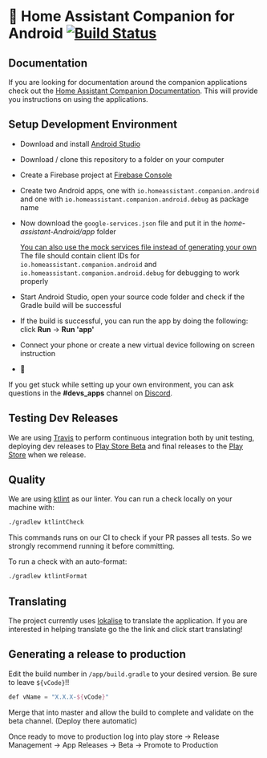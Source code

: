 # :iphone: Home Assistant Companion for Android  [![Build Status](https://travis-ci.com/home-assistant/home-assistant-android.svg?branch=master)](https://travis-ci.com/home-assistant/home-assistant-android)

## Documentation
If you are looking for documentation around the companion applications check out the [Home Assistant Companion Documentation](https://companion.home-assistant.io/).  This will provide you instructions on using the applications.

## Setup Development Environment

- Download and install [Android Studio](https://developer.android.com/studio)

- Download / clone this repository to a folder on your computer

- Create a Firebase project at [Firebase Console](https://console.firebase.google.com)

- Create two Android apps, one with `io.homeassistant.companion.android` and one with `io.homeassistant.companion.android.debug` as package name

- Now download the `google-services.json` file and put it in the _home-assistant-Android/app_ folder

  [You can also use the mock services file instead of generating your own](/.travis/mock-google-services.json)
  The file should contain client IDs for `io.homeassistant.companion.android` and `io.homeassistant.companion.android.debug` for debugging to work properly

- Start Android Studio, open your source code folder and check if the Gradle build will be successful

- If the build is successful, you can run the app by doing the following: click **Run** -> **Run 'app'**

- Connect your phone or create a new virtual device following on screen instruction

- :tada:

If you get stuck while setting up your own environment, you can ask questions in the **#devs_apps** channel on [Discord](https://discord.gg/c5DvZ4e).

## Testing Dev Releases

We are using [Travis](https://travis-ci.com/home-assistant/home-assistant-android) to perform continuous integration both by unit testing, deploying dev releases to [Play Store Beta](https://play.google.com/apps/testing/io.homeassistant.companion.android) and final releases to the [Play Store](https://play.google.com/store/apps/details?id=io.homeassistant.companion.android) when we release.

## Quality

We are using [ktlint](https://ktlint.github.io/) as our linter.
You can run a check locally on your machine with:
```bash
./gradlew ktlintCheck
```
This commands runs on our CI to check if your PR passes all tests. So we strongly recommend running it before committing.

To run a check with an auto-format:
```bash
./gradlew ktlintFormat
```

## Translating
The project currently uses [lokalise](https://lokalise.com/public/145814835dd655bc5ab0d0.36753359/) to translate the application.  If you are interested in helping translate go the the link and click start translating!


## Generating a release to production
Edit the build number in `/app/build.gradle` to your desired version.  Be sure to leave `${vCode}`!!

```kotlin
def vName = "X.X.X-${vCode}"
```
Merge that into master and allow the build to complete and validate on the beta channel. (Deploy there automatic)

Once ready to move to production log into play store -> Release Management -> App Releases -> Beta -> Promote to Production
